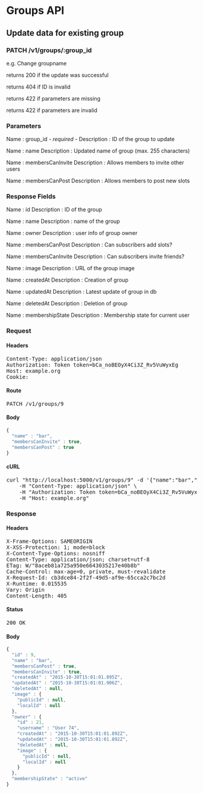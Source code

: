 # Groups API

## Update data for existing group

### PATCH /v1/groups/:group_id

e.g. Change groupname

returns 200 if the update was successful

returns 404 if ID is invalid

returns 422 if parameters are missing

returns 422 if parameters are invalid

### Parameters

Name : group_id *- required -*
Description : ID of the group to update

Name : name
Description : Updated name of group (max. 255 characters)

Name : membersCanInvite
Description : Allows members to invite other users

Name : membersCanPost
Description : Allows members to post new slots


### Response Fields

Name : id
Description : ID of the group

Name : name
Description : name of the group

Name : owner
Description : user info of group owner

Name : membersCanPost
Description : Can subscribers add slots?

Name : membersCanInvite
Description : Can subscribers invite friends?

Name : image
Description : URL of the group image

Name : createdAt
Description : Creation of group

Name : updatedAt
Description : Latest update of group in db

Name : deletedAt
Description : Deletion of group

Name : membershipState
Description : Membership state for current user

### Request

#### Headers

<pre>Content-Type: application/json
Authorization: Token token=bCa_noBEOyX4Ci3Z_Rv5VuWyxEg
Host: example.org
Cookie: </pre>

#### Route

<pre>PATCH /v1/groups/9</pre>

#### Body
```javascript
{
  "name" : "bar",
  "membersCanInvite" : true,
  "membersCanPost" : true
}
```


#### cURL

<pre class="request">curl &quot;http://localhost:5000/v1/groups/9&quot; -d &#39;{&quot;name&quot;:&quot;bar&quot;,&quot;membersCanInvite&quot;:true,&quot;membersCanPost&quot;:true}&#39; -X PATCH \
	-H &quot;Content-Type: application/json&quot; \
	-H &quot;Authorization: Token token=bCa_noBEOyX4Ci3Z_Rv5VuWyxEg&quot; \
	-H &quot;Host: example.org&quot;</pre>

### Response

#### Headers

<pre>X-Frame-Options: SAMEORIGIN
X-XSS-Protection: 1; mode=block
X-Content-Type-Options: nosniff
Content-Type: application/json; charset=utf-8
ETag: W/&quot;8aceb81a725a950e6643035217e40b8b&quot;
Cache-Control: max-age=0, private, must-revalidate
X-Request-Id: cb3dce84-2f2f-49d5-af9e-65cca2c7bc2d
X-Runtime: 0.015535
Vary: Origin
Content-Length: 405</pre>

#### Status

<pre>200 OK</pre>

#### Body

```javascript
{
  "id" : 9,
  "name" : "bar",
  "membersCanPost" : true,
  "membersCanInvite" : true,
  "createdAt" : "2015-10-30T15:01:01.895Z",
  "updatedAt" : "2015-10-30T15:01:01.906Z",
  "deletedAt" : null,
  "image" : {
    "publicId" : null,
    "localId" : null
  },
  "owner" : {
    "id" : 21,
    "username" : "User 74",
    "createdAt" : "2015-10-30T15:01:01.892Z",
    "updatedAt" : "2015-10-30T15:01:01.892Z",
    "deletedAt" : null,
    "image" : {
      "publicId" : null,
      "localId" : null
    }
  },
  "membershipState" : "active"
}
```
